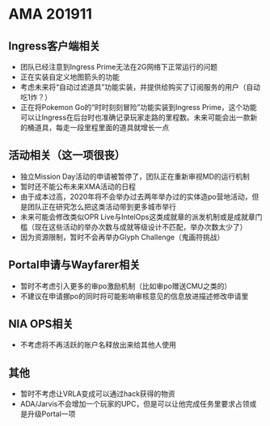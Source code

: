 # AMA 201911

## Ingress客户端相关

- 团队已经注意到Ingress Prime无法在2G网络下正常运行的问题
- 正在实装自定义地图箭头的功能
- 考虑未来将“自动过滤道具”功能实装，并提供给购买了订阅服务的用户（自动吃1炸？）
- 正在将Pokemon Go的“时时刻刻冒险”功能实装到Ingress Prime，这个功能可以让Ingress在后台时也准确记录玩家走路的里程数。未来可能会出一款新的桶道具，每走一段里程里面的道具就增长一点

## 活动相关（这一项很丧）

- 独立Mission Day活动的申请被暂停了，团队正在重新审视MD的运行机制
- 暂时还不能公布未来XMA活动的日程
- 由于成本过高，2020年将不会举办过去两年举办过的实体造po营地活动，但是团队正在研究怎么把这类活动带到更多城市举行
- 未来可能会修改类似OPR Live与IntelOps这类成就章的派发机制或是成就章门槛（现在这些活动的举办次数与成就等级设计不匹配，举办次数太少了）
- 因为资源限制，暂时不会再举办Glyph Challenge（鬼画符挑战）

## Portal申请与Wayfarer相关

- 暂时不考虑引入更多的审po激励机制（比如审po赠送CMU之类的）
- 不建议在申请挪po的同时将可能影响审核意见的信息放进描述修改申请里

## NIA OPS相关

- 不考虑将不再活跃的账户名释放出来给其他人使用

## 其他

- 暂时不考虑让VRLA变成可以通过hack获得的物资
- ADA/Jarvis不会增加一个玩家的UPC，但是可以让他完成任务里要求占领或是升级Portal一项
